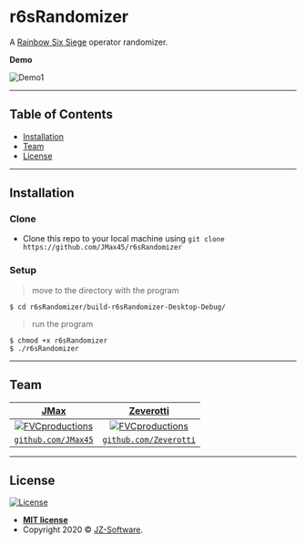 # r6sRandomizer

A [Rainbow Six Siege](https://www.ubisoft.com/en-us/game/rainbow-six/siege) operator randomizer.


**Demo**

![Demo1](https://i.imgur.com/OmUzUe1.gif)

---

## Table of Contents

- [Installation](#installation)
- [Team](#team)
- [License](#license)


---

## Installation

### Clone

- Clone this repo to your local machine using `git clone https://github.com/JMax45/r6sRandomizer`

### Setup

> move to the directory with the program

```shell
$ cd r6sRandomizer/build-r6sRandomizer-Desktop-Debug/
```

> run the program

```shell
$ chmod +x r6sRandomizer
$ ./r6sRandomizer
```

---

## Team

| <a href="https://www.jz-software.com" target="_blank">**JMax**</a> | <a href="https://www.jz-software.com" target="_blank">**Zeverotti**</a> |
| :---: |:---:|
| [![FVCproductions](https://avatars0.githubusercontent.com/u/36378436?s=200&u=b56a2b1b43b3463322a43733456fa31beb39c56c&v=4)](https://www.jz-software.com)    | [![FVCproductions](https://avatars0.githubusercontent.com/u/51973774?s=200&u=3af7be556b12fdcbd161f3c6d39b141b10c98817&v=4)](https://www.jz-software.com) |
| <a href="https://github.com/JMax45" target="_blank">`github.com/JMax45`</a> | <a href="https://github.com/Zeverotti" target="_blank">`github.com/Zeverotti`</a> |

---

## License

[![License](http://img.shields.io/:license-mit-blue.svg?style=flat-square)](http://badges.mit-license.org)

- **[MIT license](http://opensource.org/licenses/mit-license.php)**
- Copyright 2020 © <a href="https://www.jz-software.com" target="_blank">JZ-Software</a>.
